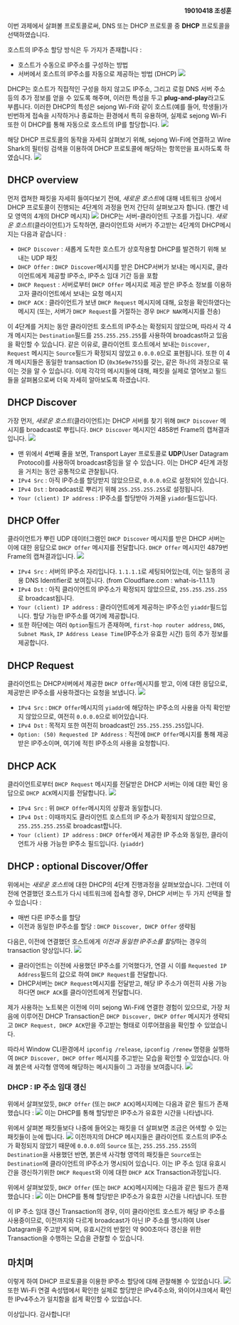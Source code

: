 <div style="text-align: right; font-weight: bold">19010418 조성훈</div>

이번 과제에서 살펴볼 프로토콜로써, DNS 또는 DHCP 프로토콜 중 **DHCP** 프로토콜을 선택하였습니다.

호스트의 IP주소 할당 방식은 두 가지가 존재합니다 :
- 호스트가 수동으로 IP주소를 구성하는 방법
- 서버에서 호스트의 IP주소를 자동으로 제공하는 방법 (DHCP)
![](https://i.imgur.com/mFTfQxp.png)

DHCP는 호스트가 직접적인 구성을 하지 않고도 IP주소, 그리고 로컬 DNS 서버 주소 등의 추가 정보를 얻을 수 있도록 해주며, 이러한 특성을 두고 **plug-and-play**라고도 부릅니다.
이러한 DHCP의 특성은 sejong Wi-Fi와 같이 호스트(예를 들어, 학생들)가 빈번하게 접속을 시작하거나 종료하는 환경에서 특히 유용하며, 실제로 sejong Wi-Fi 또한 이 DHCP를 통해 자동으로 호스트의 IP를 할당합니다.
![](https://i.imgur.com/clSZC8I.png)

해당 DHCP 프로토콜의 동작을 자세히 살펴보기 위해, sejong Wi-Fi에 연결하고 Wire Shark의 필터링 검색을 이용하여 DHCP 프로토콜에 해당하는 항목만을 표시하도록 하였습니다.
![](https://i.imgur.com/o65zs5U.png)

## DHCP overview
먼저 캡쳐한 패킷을 자세히 들여다보기 전에, *새로운 호스트*에 대해 네트워크 상에서 DHCP 프로토콜이 진행되는 4단계의 과정을 먼저 간단히 살펴보고자 합니다. (빨간 네모 영역의 4개의 DHCP 메시지)
![](https://i.imgur.com/qD3bjhT.png)
DHCP는 서버-클라이언트 구조를 가집니다.
*새로운 호스트*(클라이언트)가 도착하면, 클라이언트와 서버가 주고받는 4단계의 DHCP메시지는 다음과 같습니다 :
- `DHCP Discover` : 새롭게 도착한 호스트가 상호작용할 DHCP를 발견하기 위해 보내는 UDP 패킷
- `DHCP Offer` : `DHCP Discover`메시지를 받은 DHCP서버가 보내는 메시지로, 클라이언트에게 제공할 IP주소, IP주소 임대 기간 등을 포함
- `DHCP Request` : 서버로부터 `DHCP Offer` 메시지로 제공 받은 IP주소 정보를 이용하고자 클라이언트에서 보내는 요청 메시지
- `DHCP ACK` : 클라이언트가 보낸 `DHCP Request` 메시지에 대해, 요청을 확인하였다는 메시지 (또는, 서버가  `DHCP Request`를 거절하는 경우 `DHCP NAK`메시지를 전송)

이 4단계를 거치는 동안 클라이언트 호스트의 IP주소는 확정되지 않았으며, 따라서 각 4개 메시지는 `Destination`필드를 `255.255.255.255`를 사용하여 broadcast하고 있음을 확인할 수 있습니다.
같은 이유로, 클라이언트 호스트에서 보내는 `Discover, Request` 메시지는 `Source`필드가 확정되지 않았고 `0.0.0.0`으로 표현됩니다.
또한 이 4개 메시지들은 동일한 transaction ID (`0x36e9e755`)를 갖는, 같은 하나의 과정으로 묶이는 것을 알 수 있습니다.
이제 각각의 메시지들에 대해, 패킷을 실제로 열어보고 필드들을 살펴봄으로써 더욱 자세히 알아보도록 하겠습니다.

## DHCP Discover
가장 먼저, *새로운 호스트*(클라이언트)는 DHCP 서버를 찾기 위해 `DHCP Discover` 메시지를 broadcast로 뿌립니다. 
`DHCP Discover` 메시지인 4858번 Frame의 캡쳐결과입니다. 
![](https://i.imgur.com/CsFUww2.png)
- 맨 위에서 4번째 줄을 보면, Transport Layer 프로토콜로 **UDP**(User Datagram Protocol)를 사용하여 broadcast중임을 알 수 있습니다.
	이는 DHCP 4단계 과정을 거치는 동안 공통적으로 관찰됩니다.
- `IPv4 Src` : 아직 IP주소를 할당받지 않았으므로,  `0.0.0.0`으로 설정되어 있습니다.
- `IPv4 Dst` : broadcast로 뿌리기 위해 `255.255.255.255`로 설정됩니다.
- `Your (client) IP address` : IP주소를 할당받아 가져올 `yiaddr`필드입니다.

## DHCP Offer
클라이언트가 뿌린 UDP 데이터그램인 `DHCP Discover` 메시지를 받은 DHCP 서버는 이에 대한 응답으로 `DHCP Offer` 메시지를 전달합니다.
`DHCP Offer` 메시지인 4879번 Frame의 캡쳐결과입니다.
![](https://i.imgur.com/dNElSBx.png)
- `IPv4 Src` : 서버의 IP주소 자리입니다. `1.1.1.1`로 세팅되어있는데, 이는 일종의 공용 DNS Identifier로 보여집니다. (from Cloudflare.com : what-is-1.1.1.1)
- `IPv4 Dst` : 아직 클라이언트의 IP주소가 확정되지 않았으므로, `255.255.255.255`로 broadcast됩니다.
- `Your (client) IP address` : 클라이언트에게 제공하는 IP주소인 `yiaddr`필드입니다. 할당 가능한 IP주소를 여기에 제공합니다.
- 또한 하단에는 여러 `Option`필드가 존재하며, `first-hop router address`, `DNS`, `Subnet Mask`, `IP Address Lease Time`(IP주소가 유효한 시간) 등의 추가 정보를 제공합니다.

## DHCP Request
클라이언트는 DHCP서버에서 제공한 `DHCP Offer`메시지를 받고, 이에 대한 응답으로, 제공받은 IP주소를 사용하겠다는 요청을 보냅니다.
![](https://i.imgur.com/Z9oPauq.png)
- `IPv4 Src` : `DHCP Offer`메시지의 `yiaddr`에 해당하는 IP주소의 사용을 아직 확인받지 않았으므로, 여전히 `0.0.0.0`으로 비어있습니다.
- `IPv4 Dst` : 목적지 또한 여전히 broadcast인 `255.255.255.255`입니다.
- `Option: (50) Requested IP Address` : 직전에 `DHCP Offer`메시지를 통해 제공받은 IP주소이며, 여기에 적힌 IP주소의 사용을 요청합니다.

## DHCP ACK
클라이언트로부터 `DHCP Request` 메시지를 전달받은 DHCP 서버는 이에 대한 확인 응답으로 `DHCP ACK`메시지를 전달합니다.
![](https://i.imgur.com/ZlAJHBD.png)
- `IPv4 Src` : 위 `DHCP Offer`메시지의 상황과 동일합니다.
- `IPv4 Dst` : 이때까지도 클라이언트 호스트의 IP 주소가 확정되지 않았으므로, `255.255.255.255`로 broadcast합니다.
- `Your (client) IP address` : `DHCP Offer`에서 제공한 IP 주소와 동일한, 클라이언트가 사용 가능한 IP주소 필드입니다. (`yiaddr`)

## DHCP : optional Discover/Offer
위에서는 *새로운 호스트*에 대한 DHCP의 4단계 진행과정을 살펴보았습니다. 그런데 이전에 연결했던 호스트가 다시 네트워크에 접속할 경우, DHCP 서버는 두 가지 선택을 할 수 있습니다 :
- 매번 다른 IP주소를 할당
- 이전과 동일한 IP주소를 할당 : `DHCP Discover, DHCP Offer` 생략됨

다음은, 이전에 연결했던 호스트에게 *이전과 동일한 IP주소를 할당*하는 경우의 transaction 양상입니다.
![](https://i.imgur.com/Ngs0Aee.png)
- 클라이언트는 이전에 사용했던 IP주소를 기억했다가, 연결 시 이를 `Requested IP Address`필드의 값으로 하여 `DHCP Request`를 전달합니다.
- DHCP서버는 `DHCP Request`메시지를 전달받고, 해당 IP 주소가 여전히 사용 가능하다면 `DHCP ACK`를 클라이언트에게 전달합니다.

제가 사용하는 노트북은 이전에 이미 sejong Wi-Fi에 연결한 경험이 있으므로, 가장 처음에 이루어진 DHCP Transaction은 `DHCP Discover, DHCP Offer` 메시지가 생략되고 `DHCP Request, DHCP ACK`만을 주고받는 형태로 이루어졌음을 확인할 수 있었습니다.

따라서 Window CLI환경에서 `ipconfig /release`, `ipconfig /renew` 명령을 실행하여 `DHCP Discover, DHCP Offer` 메시지를 주고받는 모습을 확인할 수 있었습니다.
아래 붉은색 사각형 영역에 해당하는 메시지들이 그 과정을 보여줍니다.
![](https://i.imgur.com/uIPcJcp.png)

### DHCP : IP 주소 임대 갱신
위에서 살펴보았듯, `DHCP Offer` (또는 `DHCP ACK`)메시지에는 다음과 같은 필드가 존재했습니다 :
![](https://i.imgur.com/UNXC3F0.png)
이는 DHCP를 통해 할당받은 IP주소가 유효한 시간을 나타냅니다. 

위에서 살펴본 패킷들보다 나중에 들어오는 패킷을 더 살펴보면 조금은 어색할 수 있는 패킷들이 눈에 띕니다.
![](https://i.imgur.com/tjx6SOu.png)
이전까지의 DHCP 메시지들은 클라이언트 호스트의 IP주소가 확정되지 않았기 때문에 `0.0.0.0`의 `Source` 또는, `255.255.255.255`의 `Destination`을 사용했던 반면, 붉은색 사각형 영역의 패킷들은 `Source`또는 `Destination`에 클라이언트의 IP주소가 명시되어 있습니다.
이는 IP 주소 임대 유효시간을 갱신하기위한 `DHCP Request`와 이에 대한 `DHCP ACK` Transaction과정입니다. 

위에서 살펴보았듯, `DHCP Offer` (또는 `DHCP ACK`)메시지에는 다음과 같은 필드가 존재했습니다 :
![](https://i.imgur.com/UNXC3F0.png)
이는 DHCP를 통해 할당받은 IP주소가 유효한 시간을 나타냅니다.
또한 

이 IP 주소 임대 갱신 Transaction의 경우, 이미 클라이언트 호스트가 해당 IP 주소를 사용중이므로, 이전까지와 다르게 broadcast가 아닌 IP 주소를 명시하여 User Datagram을 주고받게 되며, 유효시간의 반절인 약 900초마다 갱신을 위한 Transaction을 수행하는 모습을 관찰할 수 있습니다.

## 마치며
이렇게 하여 DHCP 프로토콜을 이용한 IP주소 할당에 대해 관찰해볼 수 있었습니다.
![](https://i.imgur.com/3ug08Jx.png)
또한 Wi-Fi 연결 속성탭에서 확인한 실제로 할당받은 IPv4주소와, 와이어샤크에서 확인한 IPv4주소가 일치함을 쉽게 확인할 수 있었습니다.

이상입니다. 감사합니다!
